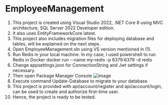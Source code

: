 # EmployeeManagement
1. This project is created using Visual Studio 2022, .NET Core 8 using MVC architecture, SQL Server 2022 Developer edition.
2. It also uses EntityFrameworkCore latest.
3. This project also includes migration files for deploying database and tables, will be explained on the next steps.
4. Open EmployeeManagement.sln using VS version mentioned in (1).
5. Run Redis in your local machine. In my case, I used powershell to run Redis in Docker
   docker run --name my-redis -p 6379:6379 -d redis
8. Change appsettings.json for ConnectionString and Jwt settings if necessary.
9. Then open Package Manager Console
   ![image](https://github.com/user-attachments/assets/cb1767e8-0b59-453e-a643-99ab4556b4ad)
10. Execute command Update-Database to migrate to your database
11. This project is provided with api/account/register and api/account/login, can be used to create and authorize first-time user.
12. Hence, the project is ready to be tested. 
